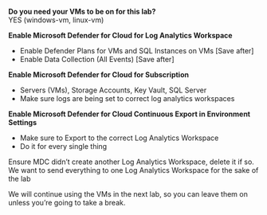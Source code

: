 **Do you need your VMs to be on for this lab?**  
YES (windows-vm, linux-vm)

**Enable Microsoft Defender for Cloud for Log Analytics Workspace**
- Enable Defender Plans for VMs and SQL Instances on VMs [Save after]
- Enable Data Collection (All Events) [Save after]

**Enable Microsoft Defender for Cloud for Subscription**
- Servers (VMs), Storage Accounts, Key Vault, SQL Server
- Make sure logs are being set to correct log analytics workspaces

**Enable Microsoft Defender for Cloud Continuous Export in Environment Settings**
- Make sure to Export to the correct Log Analytics Workspace
- Do it for every single thing

Ensure MDC didn’t create another Log Analytics Workspace, delete it if so.
We want to send everything to one Log Analytics Workspace for the sake of the lab

We will continue using the VMs in the next lab, so you can leave them on unless you’re going to take a break.
